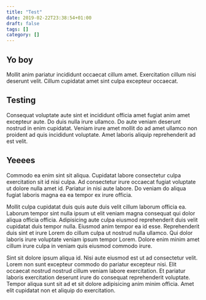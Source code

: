 ```yaml
---
title: "Test"
date: 2019-02-22T23:38:54+01:00
draft: false
tags: []
category: []
---
```

## Yo boy
Mollit anim pariatur incididunt occaecat cillum amet. Exercitation cillum nisi deserunt velit. Cillum cupidatat amet sint culpa excepteur occaecat.

## Testing
Consequat voluptate aute sint et incididunt officia amet fugiat anim amet excepteur aute. Do duis nulla irure ullamco. Do aute veniam deserunt nostrud in enim cupidatat. Veniam irure amet mollit do ad amet ullamco non proident ad quis incididunt voluptate. Amet laboris aliquip reprehenderit ad est velit.

## Yeeees
Commodo ea enim sint sit aliqua. Cupidatat labore consectetur culpa exercitation sit id nisi culpa. Ad consectetur irure occaecat fugiat voluptate ut dolore nulla amet id. Pariatur in nisi aute labore. Do veniam do aliqua fugiat laboris magna ea ea tempor ex irure officia.

Mollit culpa cupidatat duis quis aute duis velit cillum laborum officia ea. Laborum tempor sint nulla ipsum ut elit veniam magna consequat qui dolor aliqua officia officia. Adipisicing aute culpa eiusmod reprehenderit duis velit cupidatat duis tempor nulla. Eiusmod anim tempor ea id esse. Reprehenderit duis sint et irure Lorem do cillum culpa ut nostrud nulla ullamco. Qui dolor laboris irure voluptate veniam ipsum tempor Lorem. Dolore enim minim amet cillum irure culpa in veniam quis eiusmod commodo irure.

Sint sit dolore ipsum aliqua id. Nisi aute eiusmod est ut ad consectetur velit. Lorem non sunt excepteur commodo do pariatur excepteur nisi. Elit occaecat nostrud nostrud cillum veniam labore exercitation. Et pariatur laboris exercitation deserunt irure do consequat reprehenderit voluptate. Tempor aliqua sunt sit ad et sit dolore adipisicing anim minim officia. Amet elit cupidatat non et aliquip do exercitation.